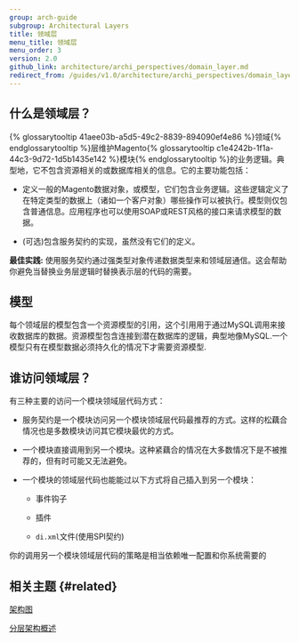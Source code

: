 ```yaml
---
group: arch-guide
subgroup: Architectural Layers
title: 领域层
menu_title: 领域层
menu_order: 3
version: 2.0
github_link: architecture/archi_perspectives/domain_layer.md
redirect_from: /guides/v1.0/architecture/archi_perspectives/domain_layer.html
---
```


## 什么是领域层？

{% glossarytooltip 41aee03b-a5d5-49c2-8839-894090ef4e86 %}领域{% endglossarytooltip %}层维护Magento{% glossarytooltip c1e4242b-1f1a-44c3-9d72-1d5b1435e142 %}模块{% endglossarytooltip %}的业务逻辑。典型地，它不包含资源相关的或数据库相关的信息。它的主要功能包括：

* 定义一般的Magento数据对象，或模型，它们包含业务逻辑。这些逻辑定义了在特定类型的数据上（诸如一个客户对象）哪些操作可以被执行。模型则仅包含普通信息。应用程序也可以使用SOAP或REST风格的接口来请求模型的数据。

* (可选)包含服务契约的实现，虽然没有它们的定义。

<div class="bs-callout bs-callout-tip">
  <p><b>最佳实践:</b> 使用服务契约通过强类型对象传递数据类型来和领域层通信。这会帮助你避免当替换业务层逻辑时替换表示层的代码的需要。</p>
</div>

## 模型

每个领域层的模型包含一个资源模型的引用，这个引用用于通过MySQL调用来接收数据库的数据。资源模型包含连接到潜在数据库的逻辑，典型地像MySQL.一个模型只有在模型数据必须持久化的情况下才需要资源模型.

## 谁访问领域层？

有三种主要的访问一个模块领域层代码方式：

* 服务契约是一个模块访问另一个模块领域层代码最推荐的方式。这样的松藕合情况也是多数模块访问其它模块最优的方式。

* 一个模块直接调用到另一个模块。这种紧藕合的情况在大多数情况下是不被推荐的，但有时可能又无法避免。

* 一个模块的领域层代码也能能过以下方式将自己插入到另一个模块：

    * 事件钩子

    * 插件

    * `di.xml`文件(使用SPI契约)

你的调用另一个模块领域层代码的策略是相当依赖唯一配置和你系统需要的

## 相关主题 {#related}

<a href="{{ page.baseurl }}/architecture/archi_perspectives/arch_diagrams.html">架构图</a>

<a href="{{ page.baseurl }}/architecture/archi_perspectives/ALayers_intro.html">分层架构概述</a>
